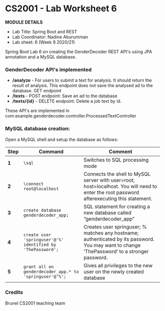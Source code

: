 # CS2001 - Lab Worksheet 6

**MODULE DETAILS**

* Lab Title: Spring Boot and REST
* Lab Coordinator: Nadine Aburumman
* Lab sheet: 6 (Week 9 2020/21)

Spring Boot Lab 6 on creating the GenderDecoder REST API's using JPA annotation and a MySQL database.

### GenderDecoder API's implemented

* **/analyze** - For users to submit a text for analysis. It should return the result of analysis. This endpoint
does not save the analysed ad to the database. GET endpoint
* **/texts** - POST endpoint: Save an ad to the database
* **/texts/{id}** - DELETE endpoint: Delete a job text by id.

These API's are implemented in com.example.genderdecoder.controller.ProcessedTextController

### MySQL database creation:

Open a MySQL shell and setup the database as follows:

Step | Command | Comment
------------ | ------------- | -------------
**1** | `\sql` | Switches to SQL processing mode
**2** | `\connect root@localhost`  | Connects the shell to MySQL server with user=root, host=localhost. You will need to enter the root password afterexecuting this statement.
**3** | `create database genderdecoder_app;` | SQL statement for creating a new database called “genderdecoder_app”
**4** | `create user 'springuser'@'%' identified by 'ThePassword';` | Creates user springuser; % matches any hostname; authenticated by its password. You may want to change ‘ThePassword’ to a stronger password.
**5** | `grant all on genderdecoder_app.* to 'springuser'@'%';` | Gives all privileges to the new user on the newly created database

### Credits
Brunel CS2001 teaching team
